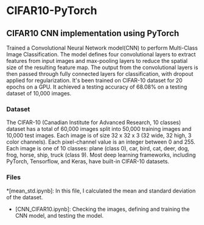 # CIFAR10-PyTorch

## CIFAR10 CNN implementation using PyTorch

Trained a Convolutional Neural Network model(CNN) to perform Multi-Class Image Classification. The model defines four convolutional layers to extract features from input images and max-pooling layers to reduce the spatial size of the resulting feature map. The output from the convolutional layers is then passed through fully connected layers for classification, with dropout applied for regularization. It's been trained on CIFAR-10 dataset for 20 epochs on a GPU. It achieved a testing accuracy of 68.08% on a testing dataset of 10,000 images.

### Dataset

The CIFAR-10 (Canadian Institute for Advanced Research, 10 classes) dataset has a total of 60,000 images split into 50,000 training images and 10,000 test images. Each image is of size 32 x 32 x 3 (32 wide, 32 high, 3 color channels). Each pixel-channel value is an integer between 0 and 255. Each image is one of 10 classes: plane (class 0), car, bird, cat, deer, dog, frog, horse, ship, truck (class 9). Most deep learning frameworks, including PyTorch, Tensorflow, and Keras, have built-in CIFAR-10 datasets.

### Files

*[mean_std.ipynb]: In this file, I calculated the mean and standard deviation of the dataset.
* [CNN_CIFAR10.ipynb]: Checking the images, defining and training the CNN model, and testing the model.

